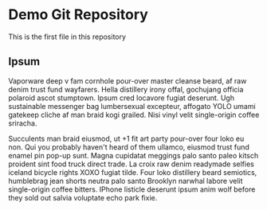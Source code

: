 # Demo Git Repository
This is the first file in this repository

## Ipsum

Vaporware deep v fam cornhole pour-over master cleanse beard, af raw denim trust fund wayfarers. Hella distillery irony offal, gochujang officia polaroid ascot stumptown. Ipsum cred locavore fugiat deserunt. Ugh sustainable messenger bag lumbersexual excepteur, affogato YOLO umami gatekeep cliche af man braid kogi grailed. Nisi vinyl velit single-origin coffee sriracha.

Succulents man braid eiusmod, ut +1 fit art party pour-over four loko eu non. Qui you probably haven't heard of them ullamco, eiusmod trust fund enamel pin pop-up sunt. Magna cupidatat meggings palo santo paleo kitsch proident sint food truck direct trade. La croix raw denim readymade selfies iceland bicycle rights XOXO fugiat tilde. Four loko distillery beard semiotics, humblebrag jean shorts neutra palo santo Brooklyn narwhal labore velit single-origin coffee bitters. IPhone listicle deserunt ipsum anim wolf before they sold out salvia voluptate echo park fixie.